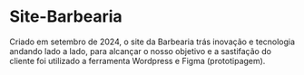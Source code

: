 # Site-Barbearia
Criado em setembro de 2024, o site da Barbearia trás inovação e tecnologia andando lado a lado, para alcançar o nosso objetivo e a sastifação do cliente foi utilizado a ferramenta Wordpress e Figma (prototipagem).
